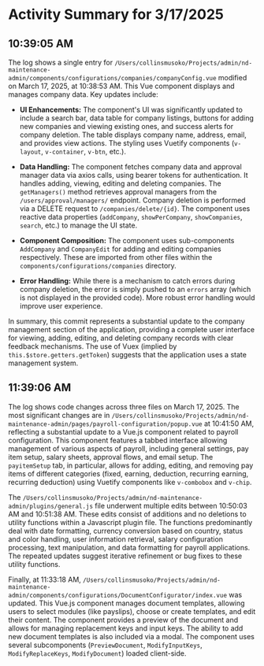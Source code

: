 # Activity Summary for 3/17/2025

## 10:39:05 AM
The log shows a single entry for `/Users/collinsmusoko/Projects/admin/nd-maintenance-admin/components/configurations/companies/companyConfig.vue` modified on March 17, 2025, at 10:38:53 AM.  This Vue component displays and manages company data.  Key updates include:

* **UI Enhancements:** The component's UI was significantly updated to include a search bar, data table for company listings, buttons for adding new companies and viewing existing ones, and success alerts for company deletion.  The table displays company name, address, email, and provides view actions.  The styling uses Vuetify components (`v-layout`, `v-container`, `v-btn`, etc.).

* **Data Handling:** The component fetches company data and approval manager data via axios calls, using bearer tokens for authentication. It handles adding, viewing, editing and deleting companies.  The `getManagers()` method retrieves approval managers from the `/users/approval/managers/` endpoint.  Company deletion is performed via a DELETE request to `/companies/delete/{id}`. The component uses reactive data properties (`addCompany`, `showPerCompany`, `showCompanies`, `search`, etc.) to manage the UI state.

* **Component Composition:** The component uses sub-components `AddCompany` and `CompanyEdit` for adding and editing companies respectively. These are imported from other files within the `components/configurations/companies` directory.

* **Error Handling:** While there is a mechanism to catch errors during company deletion, the error is simply pushed to an `errors` array (which is not displayed in the provided code). More robust error handling would improve user experience.

In summary, this commit represents a substantial update to the company management section of the application, providing a complete user interface for viewing, adding, editing, and deleting company records with clear feedback mechanisms.  The use of Vuex (implied by `this.$store.getters.getToken`) suggests that the application uses a state management system.


## 11:39:06 AM
The log shows code changes across three files on March 17, 2025.  The most significant changes are in `/Users/collinsmusoko/Projects/admin/nd-maintenance-admin/pages/payroll-configuration/popup.vue` at 10:41:50 AM, reflecting a substantial update to a Vue.js component related to payroll configuration. This component features a tabbed interface allowing management of various aspects of payroll, including general settings, pay item setup, salary sheets, approval flows, and email setup. The `payitemSetup` tab, in particular, allows for adding, editing, and removing pay items of different categories (fixed, earning, deduction, recurring earning, recurring deduction) using Vuetify components like `v-combobox` and `v-chip`.

The `/Users/collinsmusoko/Projects/admin/nd-maintenance-admin/plugins/general.js` file underwent multiple edits between 10:50:03 AM and 10:51:38 AM. These edits consist of additions and no deletions to utility functions within a Javascript plugin file. The functions predominantly deal with date formatting, currency conversion based on country, status and color handling, user information retrieval, salary configuration processing, text manipulation, and data formatting for payroll applications.  The repeated updates suggest iterative refinement or bug fixes to these utility functions.

Finally, at 11:33:18 AM, `/Users/collinsmusoko/Projects/admin/nd-maintenance-admin/components/configurations/DocumentConfigurator/index.vue` was updated. This Vue.js component manages document templates, allowing users to select modules (like payslips), choose or create templates, and edit their content.  The component provides a preview of the document and allows for managing replacement keys and input keys.  The ability to add new document templates is also included via a modal.  The component uses several subcomponents (`PreviewDocument`, `ModifyInputKeys`, `ModifyReplaceKeys`, `ModifyDocument`) loaded client-side.
